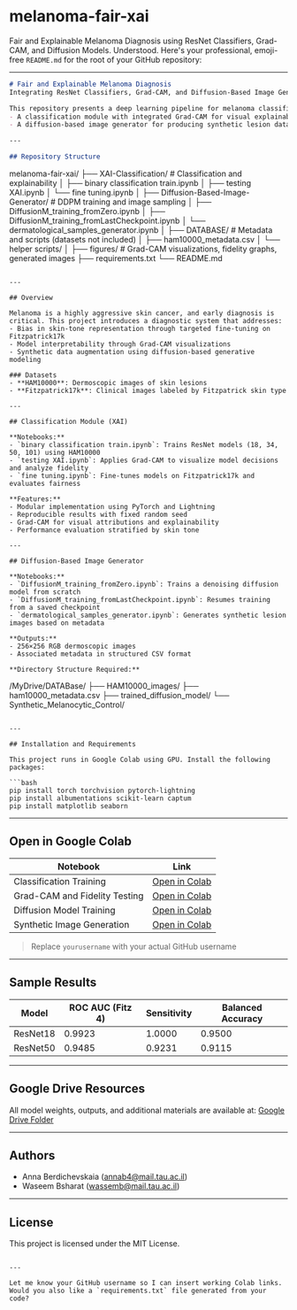 # melanoma-fair-xai
 Fair and Explainable Melanoma Diagnosis using ResNet Classifiers, Grad-CAM, and Diffusion Models.
Understood. Here's your professional, emoji-free `README.md` for the root of your GitHub repository:

---

```markdown
# Fair and Explainable Melanoma Diagnosis  
Integrating ResNet Classifiers, Grad-CAM, and Diffusion-Based Image Generation

This repository presents a deep learning pipeline for melanoma classification, focused on fairness and explainability. It includes two components:
- A classification module with integrated Grad-CAM for visual explainability
- A diffusion-based image generator for producing synthetic lesion data conditioned on metadata

---

## Repository Structure

```

melanoma-fair-xai/
├── XAI-Classification/               # Classification and explainability
│   ├── binary classification train.ipynb
│   ├── testing XAI.ipynb
│   └── fine tuning.ipynb
│
├── Diffusion-Based-Image-Generator/ # DDPM training and image sampling
│   ├── DiffusionM\_training\_fromZero.ipynb
│   ├── DiffusionM\_training\_fromLastCheckpoint.ipynb
│   └── dermatological\_samples\_generator.ipynb
│
├── DATABASE/                        # Metadata and scripts (datasets not included)
│   ├── ham10000\_metadata.csv
│   └── helper scripts/
│
├── figures/                         # Grad-CAM visualizations, fidelity graphs, generated images
├── requirements.txt
└── README.md

```

---

## Overview

Melanoma is a highly aggressive skin cancer, and early diagnosis is critical. This project introduces a diagnostic system that addresses:
- Bias in skin-tone representation through targeted fine-tuning on Fitzpatrick17k
- Model interpretability through Grad-CAM visualizations
- Synthetic data augmentation using diffusion-based generative modeling

### Datasets
- **HAM10000**: Dermoscopic images of skin lesions
- **Fitzpatrick17k**: Clinical images labeled by Fitzpatrick skin type

---

## Classification Module (XAI)

**Notebooks:**
- `binary classification train.ipynb`: Trains ResNet models (18, 34, 50, 101) using HAM10000
- `testing XAI.ipynb`: Applies Grad-CAM to visualize model decisions and analyze fidelity
- `fine tuning.ipynb`: Fine-tunes models on Fitzpatrick17k and evaluates fairness

**Features:**
- Modular implementation using PyTorch and Lightning
- Reproducible results with fixed random seed
- Grad-CAM for visual attributions and explainability
- Performance evaluation stratified by skin tone

---

## Diffusion-Based Image Generator

**Notebooks:**
- `DiffusionM_training_fromZero.ipynb`: Trains a denoising diffusion model from scratch
- `DiffusionM_training_fromLastCheckpoint.ipynb`: Resumes training from a saved checkpoint
- `dermatological_samples_generator.ipynb`: Generates synthetic lesion images based on metadata

**Outputs:**
- 256×256 RGB dermoscopic images
- Associated metadata in structured CSV format

**Directory Structure Required:**
```

/MyDrive/DATABase/
├── HAM10000\_images/
├── ham10000\_metadata.csv
├── trained\_diffusion\_model/
└── Synthetic\_Melanocytic\_Control/

````

---

## Installation and Requirements

This project runs in Google Colab using GPU. Install the following packages:

```bash
pip install torch torchvision pytorch-lightning
pip install albumentations scikit-learn captum
pip install matplotlib seaborn
````

---

## Open in Google Colab

| Notebook                      | Link                                                                                                                                                                      |
| ----------------------------- | ------------------------------------------------------------------------------------------------------------------------------------------------------------------------- |
| Classification Training       | [Open in Colab](https://colab.research.google.com/github/yourusername/melanoma-fair-xai/blob/main/XAI-Classification/binary%20classification%20train.ipynb)               |
| Grad-CAM and Fidelity Testing | [Open in Colab](https://colab.research.google.com/github/yourusername/melanoma-fair-xai/blob/main/XAI-Classification/testing%20XAI.ipynb)                                 |
| Diffusion Model Training      | [Open in Colab](https://colab.research.google.com/github/yourusername/melanoma-fair-xai/blob/main/Diffusion-Based-Image-Generator/DiffusionM_training_fromZero.ipynb)     |
| Synthetic Image Generation    | [Open in Colab](https://colab.research.google.com/github/yourusername/melanoma-fair-xai/blob/main/Diffusion-Based-Image-Generator/dermatological_samples_generator.ipynb) |

> Replace `yourusername` with your actual GitHub username

---

## Sample Results

| Model    | ROC AUC (Fitz 4) | Sensitivity | Balanced Accuracy |
| -------- | ---------------- | ----------- | ----------------- |
| ResNet18 | 0.9923           | 1.0000      | 0.9500            |
| ResNet50 | 0.9485           | 0.9231      | 0.9115            |

---

## Google Drive Resources

All model weights, outputs, and additional materials are available at:
[Google Drive Folder](https://drive.google.com/drive/folders/16gfyKjb4kzp3QcRdgFzr5S6uuCD7CMaK?usp=sharing)

---

## Authors

* Anna Berdichevskaia ([annab4@mail.tau.ac.il](mailto:annab4@mail.tau.ac.il))
* Waseem Bsharat ([wassemb@mail.tau.ac.il](mailto:wassemb@mail.tau.ac.il))

---

## License

This project is licensed under the MIT License.

```

---

Let me know your GitHub username so I can insert working Colab links. Would you also like a `requirements.txt` file generated from your code?
```
